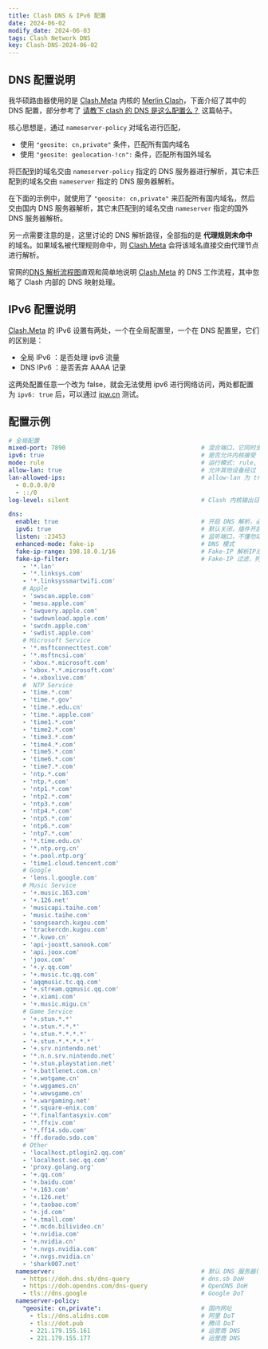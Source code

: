 ```yaml
---
title: Clash DNS & IPv6 配置
date: 2024-06-02
modify_date: 2024-06-03
tags: Clash Network DNS
key: Clash-DNS-2024-06-02
---
```


## DNS 配置说明

我华硕路由器使用的是 [Clash.Meta] 内核的 [Merlin Clash]，下面介绍了其中的 DNS 配置，部分参考了 [请教下 clash 的 DNS 是这么配置么？](https://v2ex.com/t/1015534) 这篇帖子。

核心思想是，通过 `nameserver-policy` 对域名进行匹配，

- 使用 `"geosite: cn,private"` 条件，匹配所有国内域名
- 使用 `"geosite: geolocation-!cn":` 条件，匹配所有国外域名

<!--more-->

将匹配到的域名交由 `nameserver-policy` 指定的 DNS 服务器进行解析，其它未匹配到的域名交由 `nameserver` 指定的 DNS 服务器解析。

在下面的示例中，就使用了 `"geosite: cn,private"` 来匹配所有国内域名，然后交由国内 DNS 服务器解析，其它未匹配到的域名交由 `nameserver` 指定的国外 DNS 服务器解析。

另一点需要注意的是，这里讨论的 DNS 解析路径，全部指的是 **代理规则未命中** 的域名。如果域名被代理规则命中，则 [Clash.Meta] 会将该域名直接交由代理节点进行解析。

官网的[DNS 解析流程图]直观和简单地说明 [Clash.Meta] 的 DNS 工作流程，其中忽略了 Clash 内部的 DNS 映射处理。

[Clash.Meta]: https://wiki.metacubex.one/config/dns/
[Merlin Clash]: https://mcreadme.gitbook.io/mc/advanced/dns
[DNS 解析流程图]: https://wiki.metacubex.one/config/dns/diagram/

## IPv6 配置说明

[Clash.Meta] 的 IPv6 设置有两处，一个在全局配置里，一个在 DNS 配置里，它们的区别是：

- 全局 IPv6 ：是否处理 ipv6 流量
- DNS IPv6 ：是否丢弃 AAAA 记录

这两处配置任意一个改为 false，就会无法使用 ipv6 进行网络访问，两处都配置为 `ipv6: true` 后，可以通过 [ipw.cn](https://ipw.cn/) 测试。

## 配置示例

```yaml
# 全局配置
mixed-port: 7890                                      # 混合端口，它同时支持 HTTP(S) 和 SOCKS5 协议
ipv6: true                                            # 是否允许内核接受 IPv6 流量
mode: rule                                            # 运行模式: rule, global, direct
allow-lan: true                                       # 允许其他设备经过 Clash 的代理端口访问互联网
lan-allowed-ips:                                      # allow-lan 为 true 时，允许连接的 IP 地址段
  - 0.0.0.0/0
  - ::/0
log-level: silent                                     # Clash 内核输出日志的等级

dns:
  enable: true                                        # 开启 DNS 解析，必须开启，否则MC将无法解析
  ipv6: true                                          # 默认关闭，插件开启 IPv6 支持后，自动打开
  listen: :23453                                      # 监听端口，不懂勿动 (端口前冒号必须保留)
  enhanced-mode: fake-ip                              # DNS 模式
  fake-ip-range: 198.18.0.1/16                        # Fake-IP 解析IP池
  fake-ip-filter:                                     # Fake-IP 过滤，列表中的域名返回真实IP
    - '*.lan'
    - '*.linksys.com'
    - '*.linksyssmartwifi.com'
    # Apple
    - 'swscan.apple.com'
    - 'mesu.apple.com'
    - 'swquery.apple.com'
    - 'swdownload.apple.com'
    - 'swcdn.apple.com'
    - 'swdist.apple.com'
    # Microsoft Service
    - '*.msftconnecttest.com'
    - '*.msftncsi.com'
    - 'xbox.*.microsoft.com'
    - 'xbox.*.*.microsoft.com'
    - '+.xboxlive.com'
    #  NTP Service
    - 'time.*.com'
    - 'time.*.gov'
    - 'time.*.edu.cn'
    - 'time.*.apple.com'
    - 'time1.*.com'
    - 'time2.*.com'
    - 'time3.*.com'
    - 'time4.*.com'
    - 'time5.*.com'
    - 'time6.*.com'
    - 'time7.*.com'
    - 'ntp.*.com'
    - 'ntp.*.com'
    - 'ntp1.*.com'
    - 'ntp2.*.com'
    - 'ntp3.*.com'
    - 'ntp4.*.com'
    - 'ntp5.*.com'
    - 'ntp6.*.com'
    - 'ntp7.*.com'
    - '*.time.edu.cn'
    - '*.ntp.org.cn'
    - '+.pool.ntp.org'
    - 'time1.cloud.tencent.com'
    # Google
    - 'lens.l.google.com'
    # Music Service
    - '+.music.163.com'
    - '+.126.net'
    - 'musicapi.taihe.com'
    - 'music.taihe.com'
    - 'songsearch.kugou.com'
    - 'trackercdn.kugou.com'
    - '*.kuwo.cn'
    - 'api-jooxtt.sanook.com'
    - 'api.joox.com'
    - 'joox.com'
    - '+.y.qq.com'
    - '+.music.tc.qq.com'
    - 'aqqmusic.tc.qq.com'
    - '+.stream.qqmusic.qq.com'
    - '+.xiami.com'
    - '+.music.migu.cn'
    # Game Service
    - '+.stun.*.*'
    - '+.stun.*.*.*'
    - '+.stun.*.*.*.*'
    - '+.stun.*.*.*.*.*'
    - '+.srv.nintendo.net'
    - '*.n.n.srv.nintendo.net'
    - '+.stun.playstation.net'
    - '+.battlenet.com.cn'
    - '+.wotgame.cn'
    - '+.wggames.cn'
    - '+.wowsgame.cn'
    - '+.wargaming.net'
    - '*.square-enix.com'
    - '*.finalfantasyxiv.com'
    - '*.ffxiv.com'
    - '*.ff14.sdo.com'
    - 'ff.dorado.sdo.com'
    # Other
    - 'localhost.ptlogin2.qq.com'
    - 'localhost.sec.qq.com'
    - 'proxy.golang.org'
    - '+.qq.com'
    - '+.baidu.com'
    - '+.163.com'
    - '+.126.net'
    - '+.taobao.com'
    - '+.jd.com'
    - '+.tmall.com'
    - '*.mcdn.bilivideo.cn'
    - '+.nvidia.com'
    - '+.nvidia.cn'
    - '+.nvgs.nvidia.com'
    - '+.nvgs.nvidia.cn'
    - 'shark007.net'
  nameserver:                                         # 默认 DNS 服务器(国外)
    - https://doh.dns.sb/dns-query                    # dns.sb DoH
    - https://doh.opendns.com/dns-query               # OpenDNS DoH
    - tls://dns.google                                # Google DoT
  nameserver-policy:
    "geosite: cn,private":                            # 国内网址
      - tls://dns.alidns.com                          # 阿里 DoT
      - tls://dot.pub                                 # 腾讯 DoT
      - 221.179.155.161                               # 运营商 DNS
      - 221.179.155.177                               # 运营商 DNS
```
